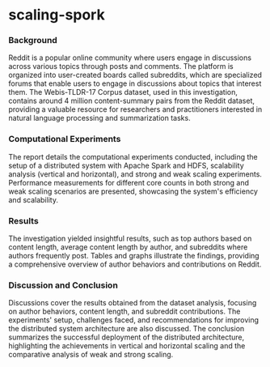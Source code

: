 # scaling-spork

### Background

Reddit is a popular online community where users engage in discussions across various topics through posts and comments. The platform is organized into user-created boards called subreddits, which are specialized forums that enable users to engage in discussions about topics that interest them. The Webis-TLDR-17 Corpus dataset, used in this investigation, contains around 4 million content-summary pairs from the Reddit dataset, providing a valuable resource for researchers and practitioners interested in natural language processing and summarization tasks.

### Computational Experiments

The report details the computational experiments conducted, including the setup of a distributed system with Apache Spark and HDFS, scalability analysis (vertical and horizontal), and strong and weak scaling experiments. Performance measurements for different core counts in both strong and weak scaling scenarios are presented, showcasing the system's efficiency and scalability.

### Results

The investigation yielded insightful results, such as top authors based on content length, average content length by author, and subreddits where authors frequently post. Tables and graphs illustrate the findings, providing a comprehensive overview of author behaviors and contributions on Reddit.

### Discussion and Conclusion

Discussions cover the results obtained from the dataset analysis, focusing on author behaviors, content length, and subreddit contributions. The experiments' setup, challenges faced, and recommendations for improving the distributed system architecture are also discussed. The conclusion summarizes the successful deployment of the distributed architecture, highlighting the achievements in vertical and horizontal scaling and the comparative analysis of weak and strong scaling.
